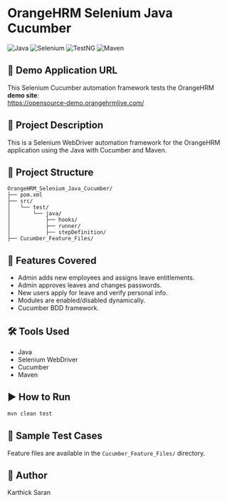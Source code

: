# OrangeHRM Selenium Java Cucumber

![Java](https://img.shields.io/badge/Java-17-blue.svg)
![Selenium](https://img.shields.io/badge/Selenium-Automation-green)
![TestNG](https://img.shields.io/badge/TestNG-Framework-orange)
![Maven](https://img.shields.io/badge/Maven-Build-red)

## 🔗 Demo Application URL
This Selenium Cucumber automation framework tests the OrangeHRM **demo site**:  
https://opensource-demo.orangehrmlive.com/

## 📘 Project Description
This is a Selenium WebDriver automation framework for the OrangeHRM application using the Java with Cucumber and Maven.

## 🔧 Project Structure
```
OrangeHRM_Selenium_Java_Cucumber/
├── pom.xml
├── src/
│   └── test/
│       └── java/
│           ├── hooks/
│           ├── runner/
│           ├── stepDefinition/
├── Cucumber_Feature_Files/
```

## 🧪 Features Covered
- Admin adds new employees and assigns leave entitlements.
- Admin approves leaves and changes passwords.
- New users apply for leave and verify personal info.
- Modules are enabled/disabled dynamically.
- Cucumber BDD framework.

## 🛠 Tools Used
- Java
- Selenium WebDriver
- Cucumber
- Maven

## ▶️ How to Run
```bash
mvn clean test
```

## 📄 Sample Test Cases
Feature files are available in the `Cucumber_Feature_Files/` directory.

## 👤 Author
Karthick Saran
